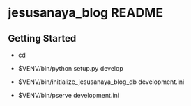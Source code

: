 jesusanaya_blog README
==================

Getting Started
---------------

- cd <directory containing this file>

- $VENV/bin/python setup.py develop

- $VENV/bin/initialize_jesusanaya_blog_db development.ini

- $VENV/bin/pserve development.ini

